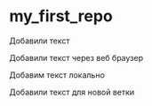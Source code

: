 # my_first_repo

Добавили текст

Добавили текст через веб браузер

Добавим текст локально

Добавили текст для новой ветки